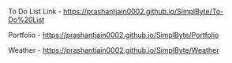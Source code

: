 To Do List Link - https://prashantjain0002.github.io/SimplByte/To-Do%20List

Portfolio - https://prashantjain0002.github.io/SimplByte/Portfolio

Weather - https://prashantjain0002.github.io/SimplByte/Weather
